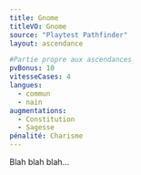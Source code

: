 ```yaml
---
title: Gnome
titleVO: Gnome
source: "Playtest Pathfinder"
layout: ascendance

#Partie propre aux ascendances
pvBonus: 10
vitesseCases: 4
langues:
  - commun
  - nain
augmentations:
  - Constitution
  - Sagesse
pénalité: Charisme
---
```


Blah blah blah...

